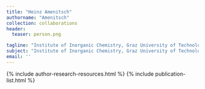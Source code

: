 ```yaml
---
title: "Heinz Amenitsch"
authorname: "Amenitsch"
collection: collaborations
header:
  teaser: person.png

tagline: "Institute of Inorganic Chemistry, Graz University of Technology, Austria"
subject: "Institute of Inorganic Chemistry, Graz University of Technology, Austria"
email: ''
---
```


<p align= "right">

{% include author-research-resources.html %}
{% include publication-list.html %}
